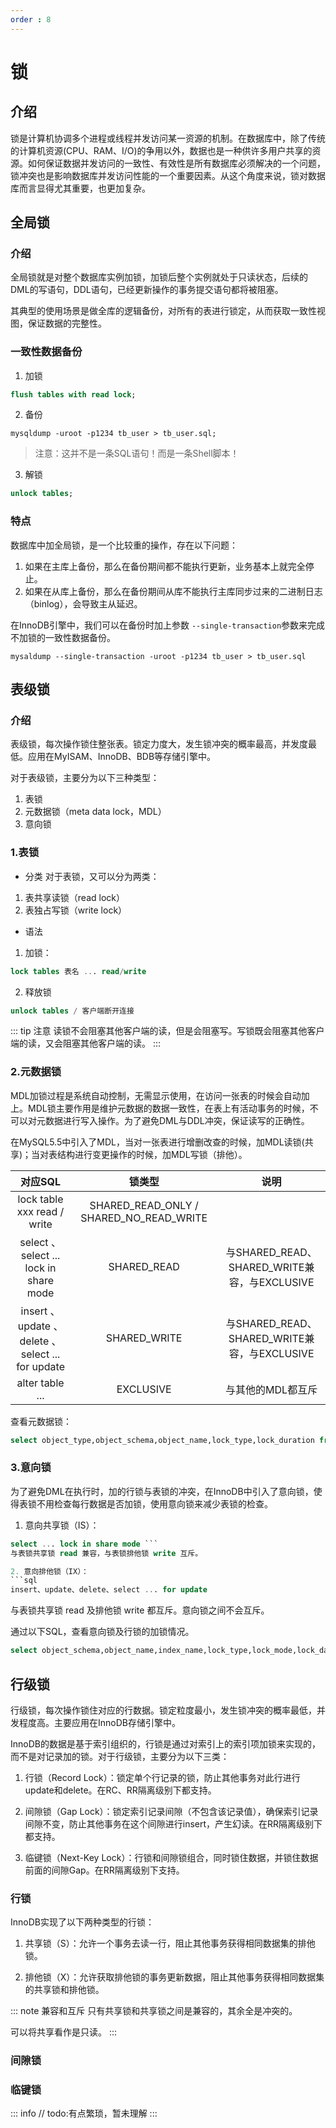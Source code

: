 ```yaml
---
order : 8
---
```

# 锁
## 介绍

锁是计算机协调多个进程或线程并发访问某一资源的机制。在数据库中，除了传统的计算机资源(CPU、RAM、I/O)的争用以外，数据也是一种供许多用户共享的资源。如何保证数据并发访问的一致性、有效性是所有数据库必须解决的一个问题，锁冲突也是影响数据库并发访问性能的一个重要因素。从这个角度来说，锁对数据库而言显得尤其重要，也更加复杂。

## 全局锁

### 介绍

全局锁就是对整个数据库实例加锁，加锁后整个实例就处于只读状态，后续的DML的写语句，DDL语句，已经更新操作的事务提交语句都将被阻塞。

其典型的使用场景是做全库的逻辑备份，对所有的表进行锁定，从而获取一致性视图，保证数据的完整性。

### 一致性数据备份

1. 加锁
```sql
flush tables with read lock;
```
2. 备份
```shell
mysqldump -uroot -p1234 tb_user > tb_user.sql;
```
> 注意：这并不是一条SQL语句！而是一条Shell脚本！
3. 解锁
```sql
unlock tables;
```

### 特点

数据库中加全局锁，是一个比较重的操作，存在以下问题：

1. 如果在主库上备份，那么在备份期间都不能执行更新，业务基本上就完全停止。
2. 如果在从库上备份，那么在备份期间从库不能执行主库同步过来的二进制日志（binlog），会导致主从延迟。

在InnoDB引擎中，我们可以在备份时加上参数 `--single-transaction`参数来完成不加锁的一致性数据备份。

```shell
mysaldump --single-transaction -uroot -p1234 tb_user > tb_user.sql
```

## 表级锁

### 介绍

表级锁，每次操作锁住整张表。锁定力度大，发生锁冲突的概率最高，并发度最低。应用在MyISAM、InnoDB、BDB等存储引擎中。

对于表级锁，主要分为以下三种类型：

1. 表锁
2. 元数据锁（meta data lock，MDL）
3. 意向锁

### 1.表锁

- 分类
对于表锁，又可以分为两类：
1. 表共享读锁（read lock）
2. 表独占写锁（write lock）

- 语法
1. 加锁：
```sql
lock tables 表名 ... read/write
```
2. 释放锁
```sql
unlock tables / 客户端断开连接
```

::: tip 注意
读锁不会阻塞其他客户端的读，但是会阻塞写。写锁既会阻塞其他客户端的读，又会阻塞其他客户端的读。
:::
### 2.元数据锁

MDL加锁过程是系统自动控制，无需显示使用，在访问一张表的时候会自动加上。MDL锁主要作用是维护元数据的数据一致性，在表上有活动事务的时候，不可以对元数据进行写入操作。为了避免DML与DDL冲突，保证读写的正确性。

在MySQL5.5中引入了MDL，当对一张表进行增删改查的时候，加MDL读锁(共享)；当对表结构进行变更操作的时候，加MDL写锁（排他）。

|对应SQL|锁类型|说明|
|:---:|:---:|:---:|
|lock table xxx read / write|SHARED_READ_ONLY / SHARED_NO_READ_WRITE||
|select 、 select ... lock in share mode |SHARED_READ|与SHARED_READ、SHARED_WRITE兼容，与EXCLUSIVE|
|insert 、 update 、delete 、 select ... for update|SHARED_WRITE|与SHARED_READ、SHARED_WRITE兼容，与EXCLUSIVE|
|alter table ...|EXCLUSIVE|与其他的MDL都互斥|

查看元数据锁：

```sql
select object_type,object_schema,object_name,lock_type,lock_duration from performance_schema.metadate_locks;
```

### 3.意向锁

为了避免DML在执行时，加的行锁与表锁的冲突，在InnoDB中引入了意向锁，使得表锁不用检查每行数据是否加锁，使用意向锁来减少表锁的检查。

1. 意向共享锁（IS）：
```sql
select ... lock in share mode ```
与表锁共享锁 read 兼容，与表锁排他锁 write 互斥。

2. 意向排他锁（IX）：
```sql
insert、update、delete、select ... for update
```

与表锁共享锁 read 及排他锁 write 都互斥。意向锁之间不会互斥。

通过以下SQL，查看意向锁及行锁的加锁情况。
```sql
select object_schema,object_name,index_name,lock_type,lock_mode,lock_data from performance_schema.data_locks;
```
## 行级锁

行级锁，每次操作锁住对应的行数据。锁定粒度最小，发生锁冲突的概率最低，并发程度高。主要应用在InnoDB存储引擎中。

InnoDB的数据是基于索引组织的，行锁是通过对索引上的索引项加锁来实现的，而不是对记录加的锁。对于行级锁，主要分为以下三类：
1. 行锁（Record Lock）：锁定单个行记录的锁，防止其他事务对此行进行update和delete。在RC、RR隔离级别下都支持。

2. 间隙锁（Gap Lock）：锁定索引记录间隙（不包含该记录值），确保索引记录间隙不变，防止其他事务在这个间隙进行insert，产生幻读。在RR隔离级别下都支持。

3. 临键锁（Next-Key Lock）：行锁和间隙锁组合，同时锁住数据，并锁住数据前面的间隙Gap。在RR隔离级别下支持。

### 行锁
InnoDB实现了以下两种类型的行锁：
1. 共享锁（S）：允许一个事务去读一行，阻止其他事务获得相同数据集的排他锁。

2. 排他锁（X）：允许获取排他锁的事务更新数据，阻止其他事务获得相同数据集的共享锁和排他锁。

::: note 兼容和互斥
只有共享锁和共享锁之间是兼容的，其余全是冲突的。

可以将共享看作是只读。
:::
### 间隙锁

### 临键锁

::: info
// todo:有点繁琐，暂未理解
:::